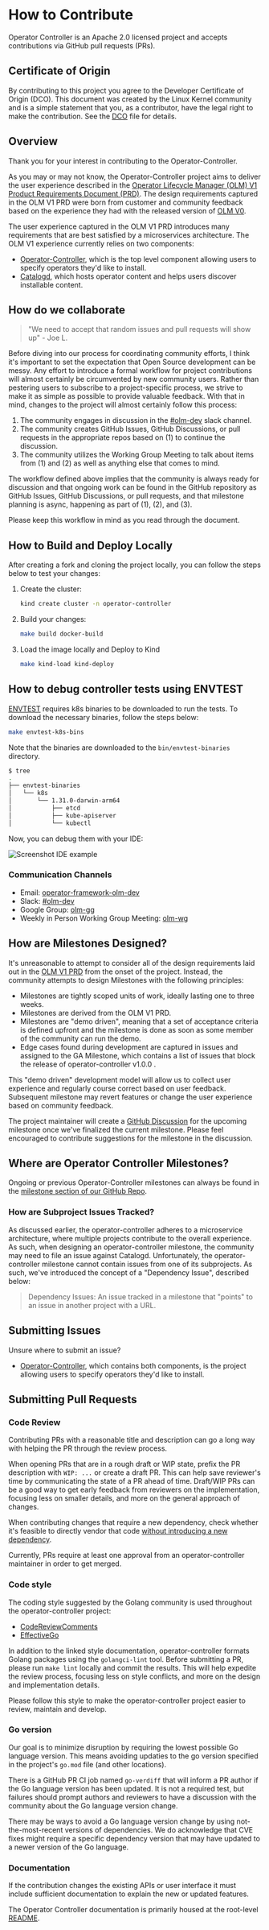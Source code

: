 # How to Contribute

Operator Controller is an Apache 2.0 licensed project and accepts contributions via GitHub pull requests (PRs).

## Certificate of Origin

By contributing to this project you agree to the Developer Certificate of
Origin (DCO). This document was created by the Linux Kernel community and is a
simple statement that you, as a contributor, have the legal right to make the
contribution. See the [DCO](https://github.com/operator-framework/operator-controller/blob/main/DCO) file for details.

## Overview

Thank you for your interest in contributing to the Operator-Controller.

As you may or may not know, the Operator-Controller project aims to deliver the user experience described in the [Operator Lifecycle Manager (OLM) V1 Product Requirements Document (PRD)](https://docs.google.com/document/d/1-vsZ2dAODNfoHb7Nf0fbYeKDF7DUqEzS9HqgeMCvbDs/edit). The design requirements captured in the OLM V1 PRD were born from customer and community feedback based on the experience they had with the released version of [OLM V0](https://github.com/operator-framework/operator-lifecycle-manager).

The user experience captured in the OLM V1 PRD introduces many requirements that are best satisfied by a microservices architecture. The OLM V1 experience currently relies on two components:

- [Operator-Controller](https://github.com/operator-framework/operator-controller/), which is the top level component allowing users to specify operators they'd like to install.
- [Catalogd](https://github.com/operator-framework/operator-controller/tree/main/catalogd), which hosts operator content and helps users discover installable content.

## How do we collaborate

> "We need to accept that random issues and pull requests will show up" - Joe L.

Before diving into our process for coordinating community efforts, I think it's important to set the expectation that Open Source development can be messy. Any effort to introduce a formal workflow for project contributions will almost certainly be circumvented by new community users. Rather than pestering users to subscribe to a project-specific process, we strive to make it as simple as possible to provide valuable feedback. With that in mind, changes to the project will almost certainly follow this process:

1. The community engages in discussion in the [#olm-dev](https://kubernetes.slack.com/archives/C0181L6JYQ2) slack channel.
2. The community creates GitHub Issues, GitHub Discussions, or pull requests in the appropriate repos based on (1) to continue the discussion.
3. The community utilizes the Working Group Meeting to talk about items from (1) and (2) as well as anything else that comes to mind.

The workflow defined above implies that the community is always ready for discussion and that ongoing work can be found in the GitHub repository as GitHub Issues, GitHub Discussions, or pull requests, and that milestone planning is async, happening as part of (1), (2), and (3).

Please keep this workflow in mind as you read through the document.

## How to Build and Deploy Locally

After creating a fork and cloning the project locally,
you can follow the steps below to test your changes:

1. Create the cluster:

    ```sh
    kind create cluster -n operator-controller
    ```

2. Build your changes:

    ```sh
    make build docker-build
    ```

3. Load the image locally and Deploy to Kind

    ```sh
    make kind-load kind-deploy
    ```

## How to debug controller tests using ENVTEST

[ENVTEST](https://book.kubebuilder.io/reference/envtest) requires k8s binaries to be downloaded to run the tests.
To download the necessary binaries, follow the steps below:

```sh
make envtest-k8s-bins
```

Note that the binaries are downloaded to the `bin/envtest-binaries` directory.

```sh
$ tree
.
├── envtest-binaries
│   └── k8s
│       └── 1.31.0-darwin-arm64
│           ├── etcd
│           ├── kube-apiserver
│           └── kubectl
```

Now, you can debug them with your IDE:

![Screenshot IDE example](https://github.com/user-attachments/assets/3096d524-0686-48ca-911c-5b843093ad1f)

### Communication Channels

- Email: [operator-framework-olm-dev](mailto:operator-framework-olm-dev@googlegroups.com)
- Slack: [#olm-dev](https://kubernetes.slack.com/archives/C0181L6JYQ2)
- Google Group: [olm-gg](https://groups.google.com/g/operator-framework-olm-dev)
- Weekly in Person Working Group Meeting: [olm-wg](https://github.com/operator-framework/community#operator-lifecycle-manager-working-group)

## How are Milestones Designed?

It's unreasonable to attempt to consider all of the design requirements laid out in the [OLM V1 PRD](https://docs.google.com/document/d/1-vsZ2dAODNfoHb7Nf0fbYeKDF7DUqEzS9HqgeMCvbDs/edit) from the onset of the project. Instead, the community attempts to design Milestones with the following principles:

- Milestones are tightly scoped units of work, ideally lasting one to three weeks.
- Milestones are derived from the OLM V1 PRD.
- Milestones are "demo driven", meaning that a set of acceptance criteria is defined upfront and the milestone is done as soon as some member of the community can run the demo.
- Edge cases found during development are captured in issues and assigned to the GA Milestone, which contains a list of issues that block the release of operator-controller v1.0.0 .

This "demo driven" development model will allow us to collect user experience and regularly course correct based on user feedback. Subsequent milestone may revert features or change the user experience based on community feedback.

The project maintainer will create a [GitHub Discussion](https://github.com/operator-framework/operator-controller/discussions) for the upcoming milestone once we've finalized the current milestone. Please feel encouraged to contribute suggestions for the milestone in the discussion.

## Where are Operator Controller Milestones?

Ongoing or previous Operator-Controller milestones can always be found in the [milestone section of our GitHub Repo](https://github.com/operator-framework/operator-controller/milestones).

### How are Subproject Issues Tracked?

As discussed earlier, the operator-controller adheres to a microservice architecture, where multiple projects contribute to the overall experience. As such, when designing an operator-controller milestone, the community may need to file an issue against Catalogd. Unfortunately, the operator-controller milestone cannot contain issues from one of its subprojects. As such, we've introduced the concept of a "Dependency Issue", described below:

> Dependency Issues: An issue tracked in a milestone that "points" to an issue in another project with a URL.

## Submitting Issues

Unsure where to submit an issue?

- [Operator-Controller](https://github.com/operator-framework/operator-controller/), which contains both components, is the project allowing users to specify operators they'd like to install.

## Submitting Pull Requests

### Code Review

Contributing PRs with a reasonable title and description can go a long way with helping the PR through the review
process.

When opening PRs that are in a rough draft or WIP state, prefix the PR description with `WIP: ...` or create a draft PR.
This can help save reviewer's time by communicating the state of a PR ahead of time. Draft/WIP PRs can be a good way to
get early feedback from reviewers on the implementation, focusing less on smaller details, and more on the general
approach of changes.

When contributing changes that require a new dependency, check whether it's feasible to directly vendor that
code [without introducing a new dependency](https://go-proverbs.github.io/).

Currently, PRs require at least one approval from an operator-controller maintainer in order to get merged.

### Code style

The coding style suggested by the Golang community is used throughout the operator-controller project:

- [CodeReviewComments](https://github.com/golang/go/wiki/CodeReviewComments)
- [EffectiveGo](https://golang.org/doc/effective_go)

In addition to the linked style documentation, operator-controller formats Golang packages using the `golangci-lint` tool. Before
submitting a PR, please run `make lint` locally and commit the results. This will help expedite the review process,
focusing less on style conflicts, and more on the design and implementation details.

Please follow this style to make the operator-controller project easier to review, maintain and develop.

### Go version

Our goal is to minimize disruption by requiring the lowest possible Go language version. This means avoiding updaties to the go version specified in the project's `go.mod` file (and other locations).

There is a GitHub PR CI job named `go-verdiff` that will inform a PR author if the Go language version has been updated. It is not a required test, but failures should prompt authors and reviewers to have a discussion with the community about the Go language version change. 

There may be ways to avoid a Go language version change by using not-the-most-recent versions of dependencies. We do acknowledge that CVE fixes might require a specific dependency version that may have updated to a newer version of the Go language.

### Documentation

If the contribution changes the existing APIs or user interface it must include sufficient documentation to explain the
new or updated features.

The Operator Controller documentation is primarily housed at the root-level [README](https://github.com/operator-framework/operator-controller/blob/main/README.md).
